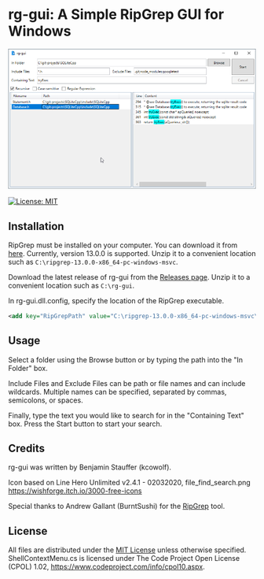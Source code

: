 ﻿# rg-gui: A Simple RipGrep GUI for Windows

![screenshot](screenshot.png)

[![License: MIT](https://img.shields.io/github/license/kcowolf/rg-gui)](https://opensource.org/licenses/MIT)
 
## Installation

RipGrep must be installed on your computer.  You can download it from [here](https://github.com/BurntSushi/ripgrep/releases).  Currently, version 13.0.0 is supported.  Unzip it to a convenient location such as `C:\ripgrep-13.0.0-x86_64-pc-windows-msvc`.

Download the latest release of rg-gui from the [Releases page](https://github.com/kcowolf/rg-gui/releases).  Unzip it to a convenient location such as `C:\rg-gui`.

In rg-gui.dll.config, specify the location of the RipGrep executable.

```xml
<add key="RipGrepPath" value="C:\ripgrep-13.0.0-x86_64-pc-windows-msvc\rg.exe"/>
```


## Usage

Select a folder using the Browse button or by typing the path into the "In Folder" box.

Include Files and Exclude Files can be path or file names and can include wildcards.  Multiple names can be specified, separated by commas, semicolons, or spaces.

Finally, type the text you would like to search for in the "Containing Text" box.  Press the Start button to start your search.


## Credits

rg-gui was written by Benjamin Stauffer (kcowolf).

Icon based on Line Hero Unlimited v2.4.1 - 02032020, file_find_search.png
https://wishforge.itch.io/3000-free-icons

Special thanks to Andrew Gallant (BurntSushi) for the [RipGrep](https://github.com/BurntSushi/ripgrep) tool.


## License

All files are distributed under the [MIT License](LICENSE) unless otherwise specified.  ShellContextMenu.cs is licensed under The Code Project Open License (CPOL) 1.02, https://www.codeproject.com/info/cpol10.aspx.
